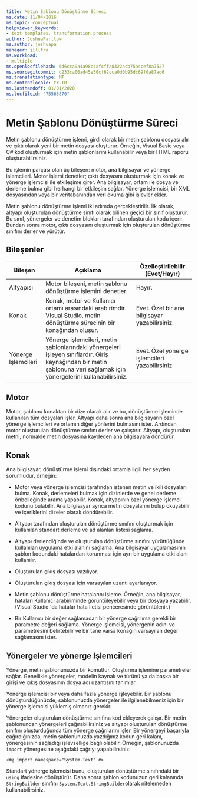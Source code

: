 ```yaml
---
title: Metin Şablonu Dönüştürme Süreci
ms.date: 11/04/2016
ms.topic: conceptual
helpviewer_keywords:
- text templates, transformation process
author: JoshuaPartlow
ms.author: joshuapa
manager: jillfra
ms.workload:
- multiple
ms.openlocfilehash: 6d6cca9a4a98c4afcffa8322acb75a4cef8a7527
ms.sourcegitcommit: d233ca00ad45e50cf62cca0d0b95dc69f0a87ad6
ms.translationtype: MT
ms.contentlocale: tr-TR
ms.lasthandoff: 01/01/2020
ms.locfileid: "75565870"
---
```

# <a name="the-text-template-transformation-process"></a>Metin Şablonu Dönüştürme Süreci
Metin şablonu dönüştürme işlemi, girdi olarak bir metin şablonu dosyası alır ve çıktı olarak yeni bir metin dosyası oluşturur. Örneğin, Visual Basic veya C# kod oluşturmak için metin şablonlarını kullanabilir veya bir HTML raporu oluşturabilirsiniz.

 Bu işlemin parçası olan üç bileşen: motor, ana bilgisayar ve yönerge işlemcileri. Motor işlemi denetler; çıktı dosyasını oluşturmak için konak ve yönerge işlemcisi ile etkileşime girer. Ana bilgisayar, ortam ile dosya ve derleme bulma gibi herhangi bir etkileşim sağlar. Yönerge işlemcisi, bir XML dosyasından veya bir veritabanından veri okuma gibi işlevler ekler.

 Metin şablonu dönüştürme işlemi iki adımda gerçekleştirilir. İlk olarak, altyapı oluşturulan dönüştürme sınıfı olarak bilinen geçici bir sınıf oluşturur. Bu sınıf, yönergeler ve denetim blokları tarafından oluşturulan kodu içerir. Bundan sonra motor, çıktı dosyasını oluşturmak için oluşturulan dönüştürme sınıfını derler ve yürütür.

## <a name="components"></a>Bileşenler

|Bileşen|Açıklama|Özelleştirilebilir (Evet/Hayır)|
|-|-|-|
|Altyapısı|Motor bileşeni, metin şablonu dönüştürme işlemini denetler|Hayır.|
|Konak|Konak, motor ve Kullanıcı ortamı arasındaki arabirimdir. Visual Studio, metin dönüştürme sürecinin bir konağından oluşur.|Evet. Özel bir ana bilgisayar yazabilirsiniz.|
|Yönerge Işlemcileri|Yönerge işlemcileri, metin şablonlarındaki yönergeleri işleyen sınıflardır. Giriş kaynağından bir metin şablonuna veri sağlamak için yönergelerini kullanabilirsiniz.|Evet. Özel yönerge işlemcileri yazabilirsiniz|

## <a name="the-engine"></a>Motor
 Motor, şablonu konaktan bir dize olarak alır ve bu, dönüştürme işleminde kullanılan tüm dosyaları işler. Altyapı daha sonra ana bilgisayarın özel yönerge işlemcileri ve ortamın diğer yönlerini bulmasını ister. Ardından motor oluşturulan dönüştürme sınıfını derler ve çalıştırır. Altyapı, oluşturulan metni, normalde metin dosyasına kaydeden ana bilgisayara döndürür.

## <a name="the-host"></a>Konak
 Ana bilgisayar, dönüştürme işlemi dışındaki ortamla ilgili her şeyden sorumludur, örneğin:

- Motor veya yönerge işlemcisi tarafından istenen metin ve ikili dosyaları bulma. Konak, derlemeleri bulmak için dizinlerde ve genel derleme önbelleğinde arama yapabilir. Konak, altyapının özel yönerge işlemci kodunu bulabilir. Ana bilgisayar ayrıca metin dosyalarını bulup okuyabilir ve içeriklerini dizeler olarak döndürebilir.

- Altyapı tarafından oluşturulan dönüştürme sınıfını oluşturmak için kullanılan standart derleme ve ad alanları listesi sağlama.

- Altyapı derlendiğinde ve oluşturulan dönüştürme sınıfını yürüttüğünde kullanılan uygulama etki alanını sağlama. Ana bilgisayar uygulamasının şablon kodundaki hatalardan korunması için ayrı bir uygulama etki alanı kullanılır.

- Oluşturulan çıkış dosyası yazılıyor.

- Oluşturulan çıkış dosyası için varsayılan uzantı ayarlanıyor.

- Metin şablonu dönüştürme hatalarını işleme. Örneğin, ana bilgisayar, hataları Kullanıcı arabiriminde görüntüleyebilir veya bir dosyaya yazabilir. (Visual Studio 'da hatalar hata Iletisi penceresinde görüntülenir.)

- Bir Kullanıcı bir değer sağlamadan bir yönerge çağrılırsa gerekli bir parametre değeri sağlama. Yönerge işlemcisi, yönergenin adını ve parametresini belirtebilir ve bir tane varsa konağın varsayılan değer sağlamasını ister.

## <a name="directives-and-directive-processors"></a>Yönergeler ve yönerge Işlemcileri
 Yönerge, metin şablonunuzda bir komuttur. Oluşturma işlemine parametreler sağlar. Genellikle yönergeler, modelin kaynak ve türünü ya da başka bir girişi ve çıkış dosyasının dosya adı uzantısını tanımlar.

 Yönerge işlemcisi bir veya daha fazla yönerge işleyebilir. Bir şablonu dönüştürdüğünüzde, şablonunuzda yönergeler ile ilgilenebilmeniz için bir yönerge işlemcisi yüklemiş olmanız gerekir.

 Yönergeler oluşturulan dönüştürme sınıfına kod ekleyerek çalışır. Bir metin şablonundan yönergeleri çağırabilirsiniz ve altyapı oluşturulan dönüştürme sınıfını oluşturduğunda tüm yönerge çağrılarını işler. Bir yönergeyi başarıyla çağırdığınızda, metin şablonunuzda yazdığınız kodun geri kalanı, yönergesinin sağladığı işlevselliğe bağlı olabilir. Örneğin, şablonunuzda `import` yönergesine aşağıdaki çağrıyı yapabilirsiniz:

 `<#@ import namespace="System.Text" #>`

 Standart yönerge işlemcisi bunu, oluşturulan dönüştürme sınıfındaki bir `using` ifadesine dönüştürür. Daha sonra şablon kodunuzun geri kalanında `StringBuilder` sınıfını `System.Text.StringBuilder`olarak nitelemeden kullanabilirsiniz.
